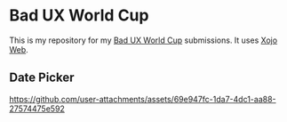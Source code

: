 # Bad UX World Cup

This is my repository for my [Bad UX World Cup](https://badux.lol) submissions. It uses [Xojo Web](https://xojo.com/).

## Date Picker

https://github.com/user-attachments/assets/69e947fc-1da7-4dc1-aa88-27574475e592


